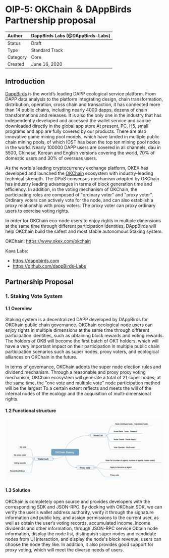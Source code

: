 # OIP-5: OKChain ＆ DAppBirds Partnership proposal

| Author   | DappBirds Labs (@DAppBirds-Labs) |
| :------- | ---------------------- |
| Status   | Draft                  |
| Type     | Standard Track         |
| Category | Core                   |
| Created  | June 16, 2020           |

## Introduction

[DappBirds](https://store.dappbirds.com) is the world’s leading DAPP ecological service platform. From DAPP data analysis to the platform integrating design, chain transformation, distribution, operation, cross chain and transaction, it has connected more than 14 public chains, including nearly 4000 dapps, dozens of chain transformations and releases. It is also the only one in the industry that has independently developed and accessed the wallet service and can be downloaded directly in the global app store At present, PC, H5, small programs and app are fully covered by our products. There are also innovative game mining pool models, which have landed in multiple public chain mining pools, of which IOST has been the top ten mining pool nodes in the world. Nearly 100000 DAPP users are covered in all channels, dau in 5500, Chinese, Korean and English versions covering the world, 70% of domestic users and 30% of overseas users. 

As the world's leading cryptocurrency exchange platform, OKEX has developed and launched the [OKChain](https://www.okex.com/okchain) ecosystem with industry-leading technical strength. The DPoS consensus mechanism adopted by OKChain has industry leading advantages in terms of block generation time and efficiency. In addition, in the voting mechanism of OKChain, the participating roles are composed of "ordinary voter" and "proxy voter". Ordinary voters can actively vote for the node, and can also establish a proxy relationship with proxy voters. The proxy voter can proxy ordinary users to exercise voting rights.

In order for OKChain eco-node users to enjoy rights in multiple dimensions at the same time through different participation identities, DAppBirds will help OKChain build the safest and most stable autonomous Staking system.

OKChain: https://www.okex.com/okchain

Kava Labs:

- https://dappbirds.com
- https://github.com/dappBirds-Labs

## Partnership Proposal

### 1. Staking Vote System

#### 1.1 Overview
Staking system is a decentralized DAPP developed by DAppBirds for OKChain public chain governance. OKChain ecological node users can enjoy rights in multiple dimensions at the same time through different participation identities, such as obtaining block rewards and voting rewards. The holders of OKB will become the first batch of OKT holders, which will have a very important impact on their participation in multiple public chain participation scenarios such as super nodes, proxy voters, and ecological alliances on OKChain in the future.

In terms of governance, OKChain adopts the super node election rules and dividend mechanism. Through a reasonable and proxy proxy voting mechanism, OKChain ecosystem will generate a total of 21 super nodes; at the same time, the "one vote and multiple vote" node participation method will be the largest To a certain extent reflects and meets the will of the internal nodes of the ecology and the acquisition of multi-dimensional rights.

#### 1.2 Functional structure

![image](/docs/assets/OIP-5/func-struct.png)

#### 1.3 Solution
OKChain is completely open source and provides developers with the corresponding SDK and JSON-RPC. By docking with OKChain SDK, we can verify the user’s wallet address authority, verify it through the signature information and public key, and assign permissions to the current user, as well as obtain the user’s voting records, accumulated income, income dividends and other information, through JSON-RPC service Obtain node information, display the node list, distinguish super nodes and candidate nodes from UI interaction, and display the node's block revenue, users can choose the node they like. In addition, it also provides good support for proxy voting, which will meet the diverse needs of users.
